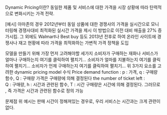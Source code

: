 Dynamic Pricing이란?
동일한 제품 및 서비스에 대한 가격을 시장 상황에 따라 탄력적으로 변화시키는 가격 전략.

[예시] 아마존의 경우
2012년부터 동일 상품에 대한 경쟁사의 가격을 실시간으로 모니터링해 경쟁사대비 최적화된 실시간 가격을 제시
이 방법으로 이전 대비 매출을 27% 증가시킴.
그 외에도 Walmart나 Best buy 등도 2013년 전후로 하여 온라인 사이트에 경쟁사나 재고 현황에 따라 가격을 최적화하는 가변적 가격 정책을 도입





모델을 만들기 위해 가장 먼저 고려해야할 세가지
소비자가 구매하는 재화나 서비스가 얼마나 구매하는지
 여기를 클릭하여 펼치기...
소비자가 얼마를 지불하는지
 여기를 클릭하여 펼치기...
소비자가 언제 구매하는지
 여기를 클릭하여 펼치기...
위 3가지 요소를 고려한 dynamic pricing model 수식
Price demand function : 
p : 가격, q : 구매량 함수, Q : 구매량
가격은 구매량에 의해 결정된다
the number of ticket left :  
Q : 구매량, h : 시간과 관련된 함수, T : 시간
구매량은 시간에 의해 결정된다.
그러므로 , 즉 가격은 시간과 관련된 함수로 정의 가능





문제점
위 예시는 판매 시간이 정해져있는 경우로, 우리 서비스는 시간과는 크게 관련이 없다. 
